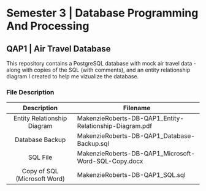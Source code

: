 # Semester 3 | Database Programming And Processing
## QAP1 | Air Travel Database


This repository contains a PostgreSQL database with mock air travel data -  along with copies of the SQL (with comments), and an entity relationship diagram I created to help me vizualize the database.

### File Description
|            Description           | Filename																								 |
|:--------------------------------:|---------------------------------------------------------|
|   Entity Relationship Diagram    | MakenzieRoberts-DB-QAP1_Entity-Relationship-Diagram.pdf |
|         Database Backup          | MakenzieRoberts-DB-QAP1_Database-Backup.sql						 |
|            SQL File              | MakenzieRoberts-DB-QAP1_Microsoft-Word-SQL-Copy.docx    |
|   Copy of SQL (Microsoft Word)   | MakenzieRoberts-DB-QAP1_SQL.sql												 |
